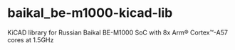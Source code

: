 # baikal_be-m1000-kicad-lib
KiCAD library for Russian Baikal BE-M1000 SoC with 8x Arm® Cortex™-A57 cores at 1.5GHz 
